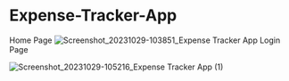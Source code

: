 # Expense-Tracker-App
Home Page
![Screenshot_20231029-103851_Expense Tracker App](https://github.com/aaseem22/Expense-Tracker-App/assets/98115116/ef4540e1-421e-47d3-a9a3-3a9dca61cb70)
Login Page

![Screenshot_20231029-105216_Expense Tracker App (1)](https://github.com/aaseem22/Expense-Tracker-App/assets/98115116/0fd023dc-55eb-48c8-ad0c-68454ecea05d)
